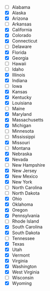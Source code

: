 - [ ] Alabama
- [x] Alaska
- [x] Arizona
- [ ] Arkansas
- [x] California
- [x] Colorado
- [x] Connecticut
- [ ] Delaware
- [x] Florida
- [x] Georgia
- [ ] Hawaii
- [ ] Idaho
- [x] Illinois
- [x] Indiana
- [ ] Iowa
- [x] Kansas
- [x] Kentucky
- [x] Louisiana
- [ ] Maine
- [x] Maryland
- [x] Massachusetts
- [x] Michigan
- [ ] Minnesota
- [ ] Mississippi
- [x] Missouri
- [ ] Montana
- [x] Nebraska
- [x] Nevada
- [ ] New Hampshire
- [x] New Jersey
- [x] New Mexico
- [x] New York
- [ ] North Carolina
- [ ] North Dakota
- [x] Ohio
- [x] Oklahoma
- [x] Oregon
- [x] Pennsylvania
- [ ] Rhode Island
- [x] South Carolina
- [x] South Dakota
- [ ] Tennessee
- [x] Texas
- [x] Utah
- [x] Vermont
- [x] Virginia
- [x] Washington
- [x] West Virginia
- [ ] Wisconsin
- [x] Wyoming
